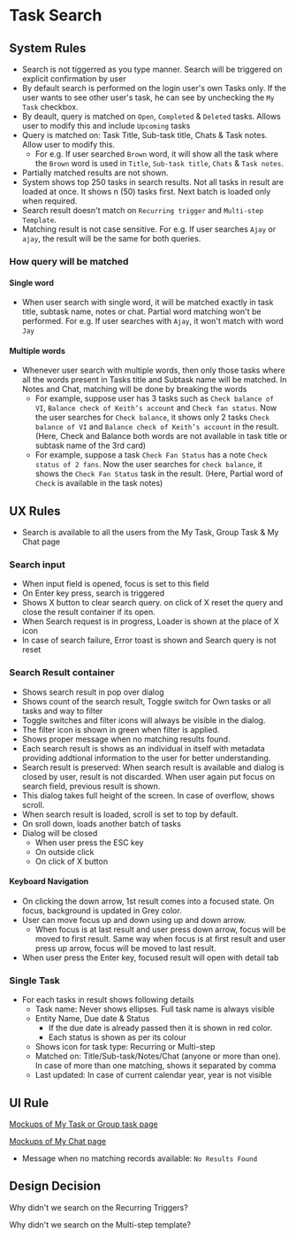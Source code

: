 # Task Search

## System Rules
- Search is not tiggerred as you type manner. Search will be triggered on explicit confirmation by user 
- By default search is performed on the login user's own Tasks only. If the user wants to see other user's task, he can see by unchecking the `My Task` checkbox.
- By deault, query is matched on `Open`, `Completed` & `Deleted` tasks. Allows user to modify this and include `Upcoming` tasks 
- Query is matched on: Task Title, Sub-task title, Chats & Task notes. Allow user to modify this. 
    - For e.g. If user searched `Brown` word, it will show all the task where the `Brown` word is used in `Title`, `Sub-task title`, `Chats` & `Task notes`.
- Partially matched results are not shown. 
- System shows top 250 tasks in search results. Not all tasks in result are loaded at once. It shows n (50) tasks first. Next batch is loaded only when required.
- Search result doesn't match on `Recurring trigger` and `Multi-step Template`.
- Matching result is not case sensitive. For e.g. If user searches `Ajay` or `ajay`, the result will be the same for both queries.

### How query will be matched

#### Single word
- When user search with single word, it will be matched exactly in task title, subtask name, notes or chat. Partial word matching won't be performed. For e.g. If user searches with `Ajay`, it won't match with word `Jay`

#### Multiple words
- Whenever user search with multiple words, then only those tasks where all the words present in Tasks title and Subtask name will be matched. In Notes and Chat, matching will be done by breaking the words
    - For example, suppose user has 3 tasks such as `Check balance of VI`, `Balance check of Keith’s account` and `Check fan status`. Now the user searches for `Check balance`, it shows only 2 tasks `Check balance of VI` and `Balance check of Keith’s account` in the result. (Here, Check and Balance both words are not available in task title or subtask name of the 3rd card)
    - For example, suppose a task `Check Fan Status` has a note `Check status of 2 fans`. Now the user searches for `check balance`, it shows the `Check Fan Status` task in the result. (Here, Partial word of `Check` is available in the task notes)


## UX Rules

- Search is available to all the users from the My Task, Group Task & My Chat page

### Search input
- When input field is opened, focus is set to this field
- On Enter key press, search is triggered
- Shows X button to clear search query. on click of X reset the query and close the result container if its open.
- When Search request is in progress, Loader is shown at the place of X icon
- In case of search failure, Error toast is shown and Search query is not reset

### Search Result container
- Shows search result in pop over dialog
- Shows count of the search result, Toggle switch for Own tasks or all tasks and way to filter
- Toggle switches and filter icons will always be visible in the dialog.
- The filter icon is shown in green when filter is applied.
- Shows proper message when no matching results found. 
- Each search result is shows as an individual in itself with metadata providing addtional information to the user for better understanding.
- Search result is preserved: When search result is available and dialog is closed by user, result is not discarded. When user again put focus on search field, previous result is shown.
- This dialog takes full height of the screen. In case of overflow, shows scroll. 
- When search result is loaded, scroll is set to top by default. 
- On sroll down, loads another batch of tasks
- Dialog will be closed
    - When user press the ESC key
    - On outside click
    - On click of X button

#### Keyboard Navigation
- On clicking the down arrow, 1st result comes into a focused state. On focus, background is updated in Grey color.
- User can move focus up and down using up and down arrow.
    - When focus is at last result and user press down arrow, focus will be moved to first result. Same way when focus is at first result and user press up arrow, focus will be moved to last result.
- When user press the Enter key, focused result will open with detail tab


### Single Task
- For each tasks in result shows following details
    - Task name: Never shows ellipses. Full task name is always visible
    - Entity Name, Due date & Status
        - If the due date is already passed then it is shown in red color.
        - Each status is shown as per its colour
    - Shows icon for task type: Recurring or Multi-step
    - Matched on: Title/Sub-task/Notes/Chat (anyone or more than one). In case of more than one matching, shows it separated by comma
    - Last updated: In case of current calendar year, year is not visible


## UI Rule

[Mockups of My Task or Group task page](https://drive.google.com/drive/u/0/folders/1wKN5gpcUI-XIaQEDV6cRn25BxEpyWBDB)

[Mockups of My Chat page](https://drive.google.com/drive/u/0/folders/1JHcXPyKaLEHlbL7FUjjpABkxJ5HxxioQ)

- Message when no matching records available: `No Results Found`



## Design Decision

Why didn't we search on the Recurring Triggers?



Why didn't we search on the Multi-step template?



